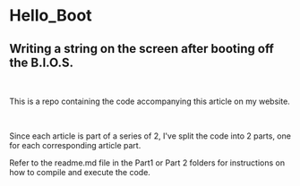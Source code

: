 # Hello_Boot
## Writing a string on the screen after booting off the B.I.O.S.
<br>

This is a repo containing the code accompanying this article on my website.

<br>

Since each article is part of a series of 2, I've split the code into 2 parts, one for each corresponding article part.

Refer to the readme.md file in the Part1 or Part 2 folders for instructions on how to compile and execute the code.

